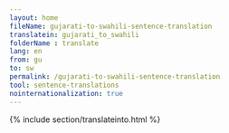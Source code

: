 ```yaml
---
layout: home
fileName: gujarati-to-swahili-sentence-translation
translatein: gujarati_to_swahili
folderName : translate
lang: en
from: gu
to: sw
permalink: /gujarati-to-swahili-sentence-translation
tool: sentence-translations
nointernationalization: true
---
```

{% include section/translateinto.html %}
